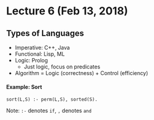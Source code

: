 # Lecture 6 (Feb 13, 2018)
## Types of Languages
* Imperative: C++, Java
* Functional: Lisp, ML
* Logic: Prolog
  * Just logic, focus on predicates
* Algorithm = Logic (correctness) + Control (efficiency)
#### Example: Sort
```
sort(L,S) :- perm(L,S), sorted(S).
```
Note: `:-` denotes `if`, `,` denotes `and`
